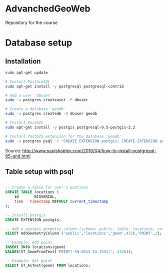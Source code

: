 # AdvanchedGeoWeb
Repository for the course

# Database setup

## Installation

```bash
sudo apt-get update

# Install PostGreSQL
sudo apt-get install -y postgresql postgresql-contrib

# Add a user 'dbuser'
sudo -u postgres createuser -P dbuser

# Create a database 'geodb'
sudo -u postgres createdb -O dbuser geodb

# Install PostGIS
sudo apt-get install -y postgis postgresql-9.5-postgis-2.2

# Install PostGIS extension for the database 'geodb'
sudo -u postgres psql -c "CREATE EXTENSION postgis; CREATE EXTENSION postgis_topology;" geodb
```
Source: http://www.paulshapley.com/2016/04/how-to-install-postgresql-95-and.html

## Table setup with psql

```sql

-- Create a table for user's postions
CREATE TABLE locations (
    id       BIGSERIAL,
    time   timestamp DEFAULT current_timestamp
);

-- install postgis
CREATE EXTENSION postgis;

-- Add a postgis geometry column (schema: public, table: locations, column: geom, srid: 4326, type: POINT, dimensions: 2)
SELECT AddGeometryColumn ('public','locations','geom',4326,'POINT',2);

-- Example: Add point
INSERT INTO locations(geom)
VALUES(ST_GeomFromText('POINT(-59.0513 53.7331)', 4326));

-- Example: Get point
SELECT ST_AsText(geom) FROM locations;
```
